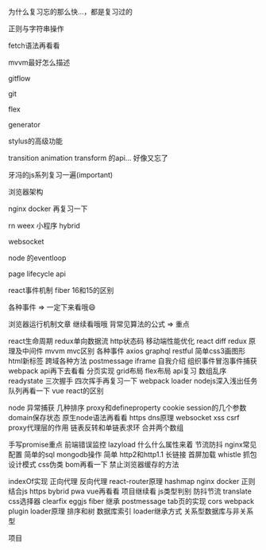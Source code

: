 为什么复习忘的那么快...，都是复习过的

正则与字符串操作

fetch语法再看看

mvvm最好怎么描述

gitflow

git 

flex

generator

stylus的高级功能

transition animation transform 的api... 好像又忘了

牙冯的js系列复习一遍(important)

浏览器架构

nginx docker 再复习一下

rn weex 小程序 hybrid

websocket

node 的eventloop

page lifecycle api

react事件机制  fiber 16和15的区别 

各种事件 => 一定下来看哦😄


浏览器运行机制文章 继续看哦哦
背常见算法的公式 => 重点 


react生命周期
redux单向数据流
http状态码
移动端性能优化
react diff 
redux 原理及中间件
mvvm mvc区别
各种事件
axios
graphql restful
简单css3画图形
html新标签
跨域各种方法 postmessage iframe
自我介绍
组织事件冒泡事件捕获
webpack api再下去看看
分页实现
grid布局 flex布局 api复习
数组乱序
readystate
三次握手 四次挥手再复习一下
webpack loader
nodejs深入浅出任务队列再看一下
vue react的区别


node 异常捕获
几种排序
proxy和defineproperty
cookie session的几个参数 domain保存状态
原生node语法再看看
https dns原理 websocket
xss 
csrf
proxy代理层的作用
链表反转和单链表求环
合并两个数组

手写promise重点
前端错误监控
lazyload 什么什么属性来着
节流防抖
nginx常见配置
简单的sql
mongodb操作 简单
http2和http1.1
长链接
首屏加载
whistle 抓包
设计模式
css伪类
bom再看一下
禁止浏览器缓存的方法





indexOf实现
正向代理 反向代理
react-router原理
hashmap
nginx
docker
正则结合js
https
bybrid
pwa
vue再看看
项目继续看
js类型判别
防抖节流
translate
css选择器
clearfix
eggjs
fiber
继承
postmessage
tab页的实现
cors
webpack plugin loader原理
排序和树
数据库索引
loader继承方式
关系型数据库与非关系型


项目